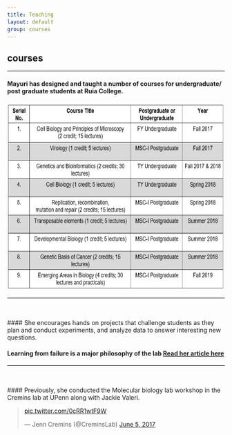 ```yaml
---
title: Teaching 
layout: default
group: courses
---
```


## **courses**

<hr>

#### Mayuri has designed and taught a number of courses for undergraduate/ post graduate students at Ruia College. 

<img src="/static/img/teaching courses.jpg" alt="List of Courses" style="width:660px;height:435px;">

<hr>
<br>
<br>
#### She encourages hands on projects that challenge students as they plan and conduct experiments, and analyze data to answer interesting new questions.

#### Learning from failure is a major philosophy of the lab [Read her article here](https://indiabioscience.org/columns/journey-of-a-yi/fail-faster-fail-better)

<hr>
<br>
<br>
#### Previously, she conducted the Molecular biology lab workshop in the Cremins lab at UPenn along with Jackie Valeri.
<blockquote class="twitter-tweet"><p lang="und" dir="ltr"> <a href="https://t.co/0cRR1wtF9W">pic.twitter.com/0cRR1wtF9W</a></p>&mdash; Jenn Cremins (@CreminsLab) <a href="https://twitter.com/CreminsLab/status/871833269276463104?ref_src=twsrc%5Etfw">June 5, 2017</a></blockquote> <script async src="https://platform.twitter.com/widgets.js" charset="utf-8"></script>


